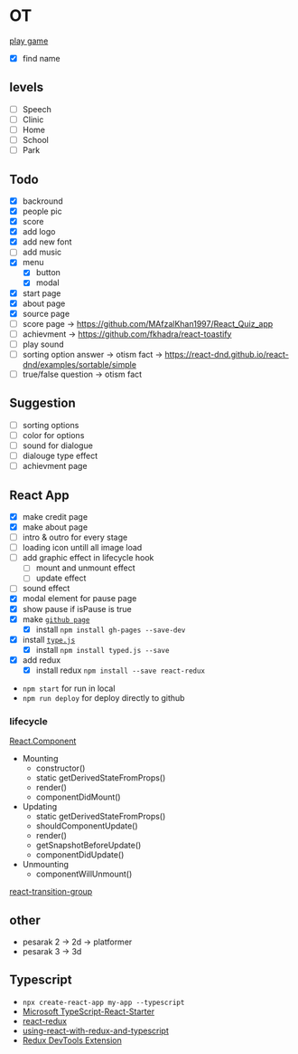 # OT

[play game](https://magic-light-team.github.io/ot/)

- [x] find name

## levels

- [ ] Speech
- [ ] Clinic
- [ ] Home
- [ ] School
- [ ] Park

## Todo

- [x] backround
- [x] people pic
- [x] score
- [x] add logo
- [x] add new font
- [ ] add music
- [x] menu
  - [x] button
  - [x] modal
- [x] start page
- [x] about page
- [x] source page
- [ ] score page -> https://github.com/MAfzalKhan1997/React_Quiz_app
- [ ] achievment -> https://github.com/fkhadra/react-toastify
- [ ] play sound
- [ ] sorting option answer -> otism fact -> https://react-dnd.github.io/react-dnd/examples/sortable/simple
- [ ] true/false question -> otism fact

## Suggestion

- [ ] sorting options
- [ ] color for options
- [ ] sound for dialogue
- [ ] dialouge type effect
- [ ] achievment page

## React App

- [x] make credit page
- [x] make about page
- [ ] intro & outro for every stage
- [ ] loading icon untill all image load
- [ ] add graphic effect in lifecycle hook
  - [ ] mount and unmount effect
  - [ ] update effect
- [ ] sound effect
- [x] modal element for pause page
- [x] show pause if isPause is true
- [x] make [`github page`](https://github.com/gitname/react-gh-pages)
  - [x] install `npm install gh-pages --save-dev`
- [x] install [`type.js`](https://github.com/mattboldt/typed.js/)
  - [x] install `npm install typed.js --save`
- [x] add redux
  - [x] install redux `npm install --save react-redux`

* `npm start` for run in local
* `npm run deploy` for deploy directly to github

### lifecycle

[React.Component](https://reactjs.org/docs/react-component.html)

* Mounting
  * constructor()
  * static getDerivedStateFromProps()
  * render()
  * componentDidMount()
* Updating
  * static getDerivedStateFromProps()
  * shouldComponentUpdate()
  * render()
  * getSnapshotBeforeUpdate()
  * componentDidUpdate()
* Unmounting
  * componentWillUnmount()

[react-transition-group](https://github.com/reactjs/react-transition-group/tree/master)

## other

* pesarak 2 -> 2d -> platformer
* pesarak 3 -> 3d

## Typescript

* `npx create-react-app my-app --typescript`
* [Microsoft TypeScript-React-Starter](https://github.com/Microsoft/TypeScript-React-Starter)
* [react-redux](https://react-redux.js.org/)
* [using-react-with-redux-and-typescript](https://blog.usejournal.com/using-react-with-redux-and-typescript-c7ec48c211f6)
* [Redux DevTools Extension](https://extension.remotedev.io/#usage)
